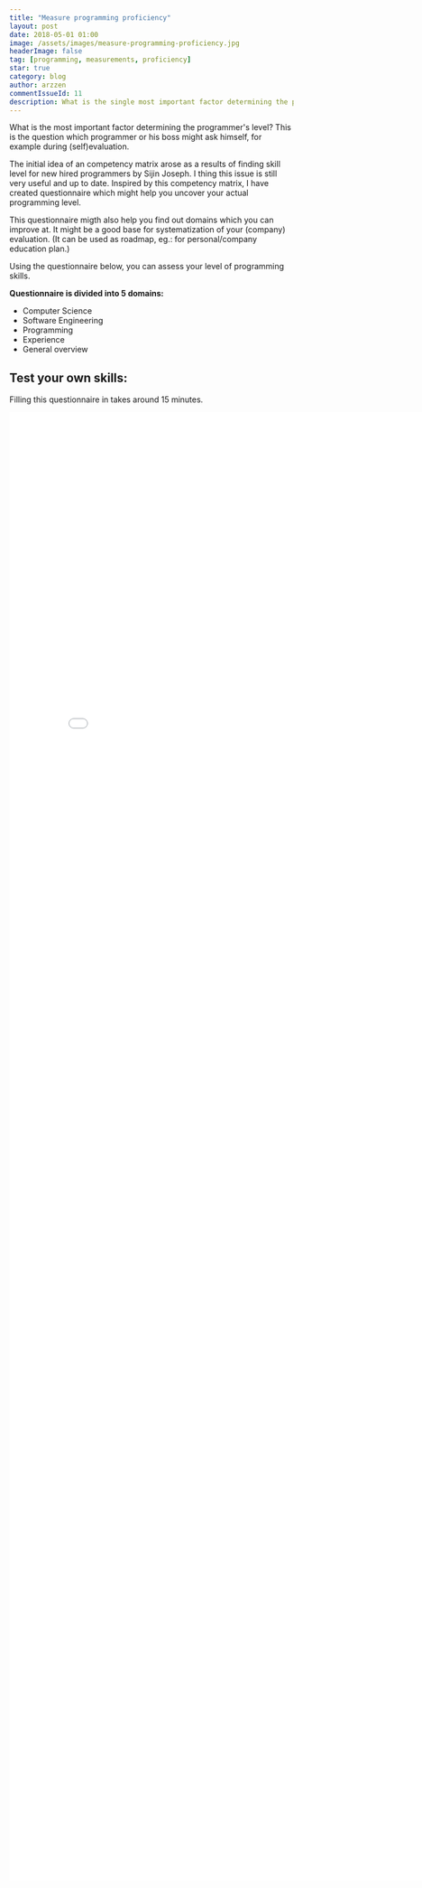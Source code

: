 ```yaml
---
title: "Measure programming proficiency"
layout: post
date: 2018-05-01 01:00
image: /assets/images/measure-programming-proficiency.jpg
headerImage: false
tag: [programming, measurements, proficiency]
star: true
category: blog
author: arzzen
commentIssueId: 11
description: What is the single most important factor determining the programmer level?
---
```


What is the most important factor determining the programmer's level? 
This is the question which programmer or his boss might ask himself, for example during (self)evaluation.

The initial idea of an competency matrix arose as a results of finding skill level for new hired programmers by Sijin Joseph. 
I thing this issue is still very useful and up to date. Inspired by this competency matrix, I have created 
questionnaire which might help you uncover your actual programming level. 

This questionnaire migth also help you find out domains which you can improve at. 
It might be a good base for systematization of your (company) evaluation. 
(It can be used as roadmap, eg.: for personal/company education plan.)

Using the questionnaire below, you can assess your level of programming skills. 

**Questionnaire is divided into 5 domains:**

- Computer Science
- Software Engineering
- Programming
- Experience
- General overview

## Test your own skills:

Filling this questionnaire in takes around 15 minutes.
<br>
<iframe src="/assets/pcm/index.html" height="2600px" width="810px" frameBorder="0"></iframe>

